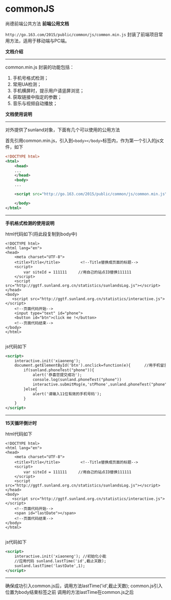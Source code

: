 # commonJS
尚德前端公共方法
**前端公用文档**

`http://go.163.com/2015/public/common/js/common.min.js` 封装了前端项目常用方法，适用于移动端与PC端。

**文档介绍**


----------
common.min.js 封装的功能包括：

 1. 手机号格式检测；
 2. 常用UA检测；
 3. 手机横屏时，提示用户请竖屏浏览；
 4. 获取链接中指定的参数；
 5. 音乐与视频自动播放；
 
 
 **文档使用说明**
 
----------
对外提供了sunland对象，下面有几个可以使用的公用方法

首先引用common.min.js，引入到`<body></body>`标签内，作为第一个引入的js文件，如下 

``` xml
<!DOCTYPE html>
<html>
    <head>
    ...
    </head>
    <body>
    ...

    <script src="http://go.163.com/2015/public/common/js/common.min.js"></script>

    </body>
</html>
```

----------

**手机格式检测的使用说明**


html代码如下(将此段复制到body中)

``` stylus
<!DOCTYPE html>
<html lang="en">
<head>
    <meta charset="UTF-8">
    <title>Title</title>         <!--Title替换成页面的标题--> 
    <script>
        var siteId = 111111     //用自己的站点ID替换111111
    </script>
    <script src="http://ggtf.sunland.org.cn/statistics/sunlandsLog.js"></script>
</head>
<body>
   <script src="http://ggtf.sunland.org.cn/statistics/interactive.js"></script>
    <!--页面代码开始-->  
	<input type="text" id="phone">
	<button id="btn">click me !</button>
    <!--页面代码结束-->
</body>
</html>
	
```

js代码如下
``` xml
<script>
	interactive.init('xiaoneng');
	document.getElementById('btn').onclick=function(e){      //用手机留言发起按钮的ID替换btn
		if(sunland.phoneTest("phone")){
			alert('恭喜您提交成功');
			console.log(sunland.phoneTest("phone"))
            interactive.submitMsg(e,'stPhone',sunland.phoneTest("phone"),'留言发起');
		}else{
			alert('请输入11位有效的手机号码');
		}
	}
</script>
```
----------

**15天循环倒计时**


html代码如下

``` stylus
<!DOCTYPE html>
<html lang="en">
<head>
    <meta charset="UTF-8">
    <title>Title</title>         <!--Title替换成页面的标题--> 
    <script>
        var siteId = 111111     //用自己的站点ID替换111111
    </script>
    <script src="http://ggtf.sunland.org.cn/statistics/sunlandsLog.js"></script>
</head>
<body>
   <script src="http://ggtf.sunland.org.cn/statistics/interactive.js"></script>
    <!--页面代码开始-->  
	<span id="lastDate"></span>
    <!--页面代码结束-->
</body>
</html>
	
```

js代码如下

``` xml
<script>
	interactive.init('xiaoneng'); //初始化小能
	//应用代码 sunland.lastTime('id',截止天数);
	sunland.lastTime('lastDate',1);
</script>
```
----------
确保成功引入common.js后，调用方法lastTime('id',截止天数);
common.js引入位置为body结束标签之前
调用的方法lastTime在common.js之后
